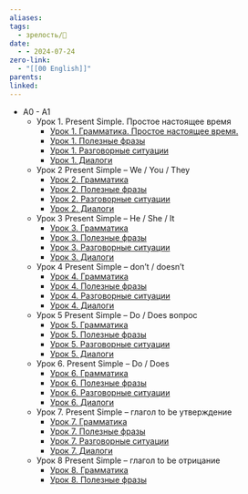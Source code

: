 ```yaml
---
aliases: 
tags:
  - зрелость/🌱
date:
  - - 2024-07-24
zero-link:
  - "[[00 English]]"
parents: 
linked:
---
```

- A0 - A1
	- Урок 1. Present Simple. Простое настоящее время
		- [Урок 1. Грамматика. Простое настоящее время.](https://www.youtube.com/watch?v=GavBpRVYilE&t=149s)
		- [Урок 1. Полезные фразы](https://youtu.be/Yf9Pv7Mx21M)
		- [Урок 1. Разговорные ситуации](https://youtu.be/NE2SjbJo-iA)
		- [Урок 1. Диалоги](https://youtu.be/2xi8sxcQ0lY)
	- Урок 2 Present Simple – We / You / They
		- [Урок 2. Грамматика](https://youtu.be/fAW5P2oOozo)
		- [Урок 2. Полезные фразы](https://youtu.be/ueySet8pzRs)
		- [Урок 2. Разговорные ситуации](https://youtu.be/ueySet8pzRs)
		- [Урок 2. Диалоги](https://youtu.be/t81nRSq0ojg)
	- Урок 3 Present Simple – He / She / It
		- [Урок 3. Грамматика](https://youtu.be/ripywrGKcmU)
		- [Урок 3. Полезные фразы](https://youtu.be/ofreE9CN4g4)
		- [Урок 3. Разговорные ситуации](https://youtu.be/wK8YfETpwPg)
		- [Урок 3. Диалоги](https://youtu.be/aCgsHXsKUqs)
	- Урок 4 Present Simple – don’t / doesn’t
		- [Урок 4. Грамматика](https://youtu.be/01cMc3osRF0)
		- [Урок 4. Полезные фразы](https://youtu.be/QAGiJ4-PSQA)
		- [Урок 4. Разговорные ситуации](https://youtu.be/hLrJRJXcERg)
		- [Урок 4. Диалоги](https://youtu.be/qSJ2BCQQEQg)
	- Урок 5 Present Simple – Do / Does вопрос
		- [Урок 5. Грамматика](https://youtu.be/exYZjYVZtUU)
		- [Урок 5. Полезные фразы](https://youtu.be/vyskW0iVTdo)
		- [Урок 5. Разговорные ситуации](https://youtu.be/fBwfvF9VB1s)
		- [Урок 5. Диалоги](https://youtu.be/tAFj_2gt2cs)
	- Урок 6. Present Simple – Do / Does
		- [Урок 6.  Грамматика](https://youtu.be/qKwk_P8gT1Y)
		- [Урок 6. Полезные фразы](https://youtu.be/_SJF7t-7qkE)
		- [Урок 6. Разговорные ситуации](https://youtu.be/rxCeT9GXsVc)
		- [Урок 6. Диалоги](https://youtu.be/NnRqWaClFIM)
	- Урок 7. Present Simple – глагол to be утверждение
		- [Урок 7. Грамматика](https://youtu.be/PbE9wCj4Ow8)
		- [Урок 7. Полезные фразы](https://youtu.be/1yr8qrdwPyM)
		- [Урок 7. Разговорные ситуации](https://youtu.be/ELNK510wGDY)
		- [Урок 7. Диалоги](https://youtu.be/Fz9Xq_iRRo4)
	- Урок 8 Present Simple – глагол to be отрицание
		- [Урок 8. Грамматика](https://youtu.be/RH8oR0TExaA)
		- [Урок 8. Полезные фразы](https://youtu.be/cyBfaO4V_xY)